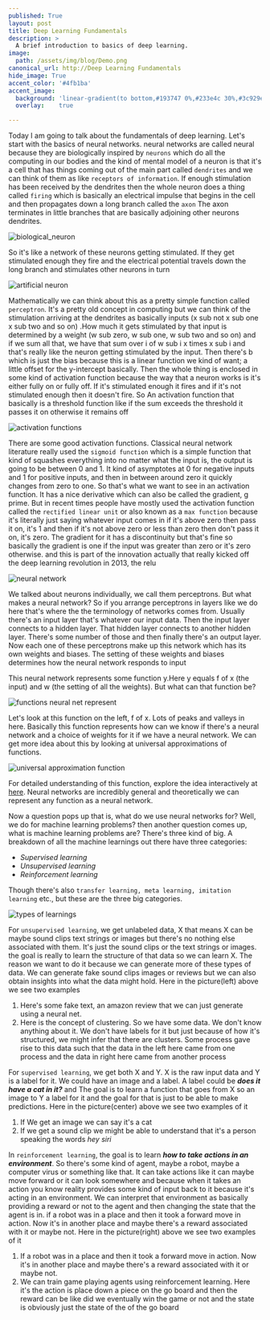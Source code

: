 ```yaml
---
published: True
layout: post
title: Deep Learning Fundamentals
description: >
  A brief introduction to basics of deep learning. 
image:  
  path: /assets/img/blog/Demo.png
canonical_url: http://Deep Learning Fundamentals
hide_image: True
accent_color: '#4fb1ba'
accent_image:
  background: 'linear-gradient(to bottom,#193747 0%,#233e4c 30%,#3c929e 50%,#d5d5d4 70%,#cdccc8 100%)'
  overlay:    true

---
```


Today I am going to talk about the fundamentals of deep learning. 
Let's start with the basics of neural networks. neural networks are called
neural because they are biologically inspired by `neurons` which do all the
computing in our bodies and the kind of mental model of a neuron is that it's a cell that has things coming out of the main part called `dendrites`
and we can think of them as like `receptors of information`. If enough stimulation has been received by the dendrites then the whole neuron does a thing
called `firing` which is basically an electrical impulse
that begins in the cell and then propagates down a long branch called the `axon`
The axon terminates in little branches that are basically adjoining other neurons dendrites.

![biological_neuron](https://user-images.githubusercontent.com/37147511/146909499-44777620-3bd1-4afa-9ad7-f068c7f95c34.jpg)

So it's like a network of these neurons getting stimulated. If they get
stimulated enough they fire and the electrical potential travels
down the long branch and stimulates other neurons in turn

![artificial neuron](https://user-images.githubusercontent.com/37147511/146909130-c82172dd-1a6e-4d6f-b1f8-f50ff7ff9d68.jpg)

Mathematically we can think about this
as a pretty simple function called `perceptron`. It's a pretty
old concept in computing but we can think of the stimulation arriving at the dendrites as basically inputs (x sub not x sub one x sub two and so on) .How much it gets stimulated by that input is determined by
a weight (w sub zero, w sub one, w sub two and so on) and if we sum all
that, we have that sum over i of w sub i x times x sub i and that's really like the neuron getting stimulated by the input. Then there's b which is just the
bias because this is a linear function
we kind of want; a little offset for the y-intercept basically. Then the whole thing is enclosed in some kind of activation function
because the way that a neuron works is it's either fully on or fully off.
If it's stimulated enough it fires and if it's not stimulated enough then it doesn't fire. So An activation function that basically
is a threshold function like if the sum exceeds the threshold
it passes it on otherwise it remains off 

![activation functions](https://user-images.githubusercontent.com/37147511/146917611-72db6967-75e1-40eb-8d32-7f980b79e2e8.jpg)

There are some good activation functions. Classical neural network literature
really used the `sigmoid function` which is a simple function that kind of
squashes everything into no matter what the input is,
the output is going to be between 0 and 1. It kind of
asymptotes at 0 for negative inputs and 1 for positive inputs, and then in between around zero it quickly changes from zero to one.
So that's what we want to see in an activation function. It has a nice
derivative which can also be called the gradient, g prime. But in recent times
people have mostly used the activation function called the
`rectified linear unit`
or also known as a `max function` because it's literally just saying
whatever input comes in if it's above zero then pass it on, it's 1 
and then if it's not above zero or less than zero then don't pass it on, it's zero. The gradient for it has a discontinuity
but that's fine so basically the gradient is one if the input was greater
than zero or it's zero otherwise. and this is part of the innovation actually that really kicked off the deep
learning revolution in 2013, the relu 

![neural network](https://user-images.githubusercontent.com/37147511/146922924-41484698-64c6-4eae-88f7-920547d293da.jpg)

We talked about neurons
individually, we call them perceptrons.
But what makes a neural network? So if you
arrange perceptrons in layers like we do here that's where the the
terminology of networks comes from. Usually there's an input layer
that's whatever our input data. Then
the input layer connects to
a hidden layer. That hidden layer
connects to another hidden layer. There's some number of those and then
finally there's an output layer. Now each one of these perceptrons make up this network which has its own weights and biases. The setting of these
weights and biases determines how the neural network responds to input

This neural network represents
some function y.Here y equals f of x (the input) and w (the setting of all the weights). But what can that function be?

![functions neural net represent](https://user-images.githubusercontent.com/37147511/146925564-6bc47d00-85df-485d-a027-c66e67a2a9f3.jpg) 

Let's look at this function on the left, f of x. Lots of peaks and valleys in
here. Basically this function represents how can we know if there's a neural
network and a choice of weights for it if we have a neural network. We can get more idea about this by looking at universal approximations of functions.

![universal approximation function](https://user-images.githubusercontent.com/37147511/146929542-769f2899-eb75-47c5-b380-08ca7ffd28ba.jpg)

For detailed understanding of this function, explore the idea interactively at [here](http://neuralnetworksanddeeplearning.com/chap4.html).
Neural networks are incredibly general
and theoretically we can represent any function as a neural network.

Now a question pops up that is, what do we use neural networks for? Well, we do for machine learning problems? then another question comes up, what is machine learning problems are? There's three kind of big. A breakdown of all the machine learnings out there have three categories:
- *Supervised learning*
- *Unsupervised learning*
- *Reinforcement learning*

Though there's also `transfer learning, meta learning, imitation learning`  etc., but these are the three big categories.

![types of learnings](https://user-images.githubusercontent.com/37147511/146938651-19182eb6-b1da-401e-8d04-8107052ae214.jpg)

For `unsupervised learning`, we get unlabeled data, X that means X
can be maybe sound clips text strings or images but there's no nothing else
associated with them. It's just the sound clips or the text strings or images. the goal is really to learn the structure of that data so we can
learn X. The reason we want to do it because
we can generate more of these types of data. We can
generate fake sound clips images or reviews
but we can also obtain insights into
what the data might hold. Here in the picture(left) above we see two examples 
1. Here's some fake text, an
amazon review that we can just generate using a neural net. 
2. Here is the concept of clustering. So we have some data.
We don't know anything about it. We don't have labels for it but just
because of how it's structured, we might infer that there
are clusters. Some process gave rise to this data such that
the data in the left here came from one process and the data in right here came from another process

For `supervised learning`, we get both X
and Y. X is the raw input data
and Y is a label for it. We could have an image and a label. 
A label could be **_does it have a cat in it?_** and
The goal is to learn a function that goes from X so an
image to Y a label for it and the goal for that is just to be able
to make predictions. Here in the picture(center) above we see two examples of it
1. If We get an image we can say it's a
cat 
2. If we get a sound clip we might
be able to understand that it's a person speaking the words _hey siri_

In `reinforcement learning`, the goal is to learn **_how to take actions in an environment_**. So there's some kind of agent, maybe a robot, maybe a computer virus or something like that. It can take actions like it can maybe move
forward or it can look somewhere and
because when it takes an action you know reality
provides some kind of input back to it because it's acting in an environment. We can interpret that environment as basically providing a reward or not
to the agent and then changing the state that the agent is in. if a robot
was in a place and then it took a forward move in action. Now it's in another place and maybe there's a reward associated with it or maybe not. Here in the picture(right) above we see two examples of it 
1. If a robot was in a place and then it took a forward move in action. Now it's in another place and maybe there's a reward associated with it or maybe not.
2. We can train game playing agents using reinforcement learning. Here it's the action is place down a piece on the go board and then the reward can be like did we eventually win the game or not and the state is obviously just the
state of the of the go board
